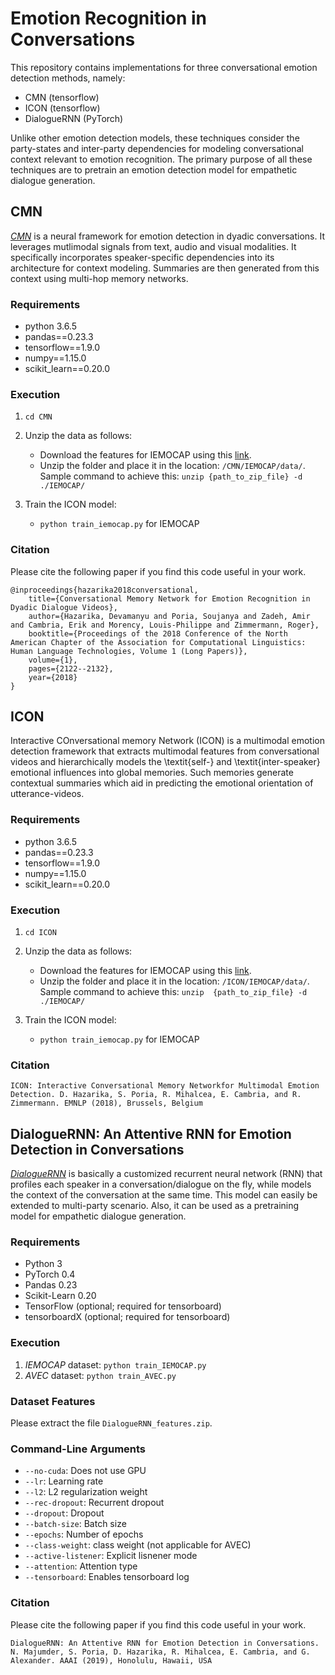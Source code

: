 # Emotion Recognition in Conversations

This repository contains implementations for three conversational emotion detection methods, namely:
- CMN (tensorflow)
- ICON (tensorflow)
- DialogueRNN (PyTorch)

Unlike other emotion detection models, these techniques consider the party-states and inter-party dependencies for modeling conversational context relevant to emotion recognition. The primary purpose of all these techniques are to pretrain an emotion detection model for empathetic dialogue generation.

## CMN
[_CMN_](http://aclweb.org/anthology/N18-1193) is a neural framework for emotion detection in dyadic conversations. It leverages mutlimodal signals from text, audio and visual modalities. It specifically incorporates speaker-specific dependencies into its architecture for context modeling. Summaries are then generated from this context using multi-hop memory networks.

### Requirements

- python 3.6.5
- pandas==0.23.3
- tensorflow==1.9.0
- numpy==1.15.0
- scikit_learn==0.20.0

### Execution
1. `cd CMN`

2. Unzip the data as follows:  
    - Download the features for IEMOCAP using this [link](https://drive.google.com/file/d/1zWCN2oMdibFkOkgwMG2m02uZmSmynw8c/view?usp=sharing).
    - Unzip the folder and place it in the location: `/CMN/IEMOCAP/data/`. Sample command to achieve this: `unzip {path_to_zip_file} -d ./IEMOCAP/`
3. Train the ICON model:
    - `python train_iemocap.py` for IEMOCAP

### Citation

Please cite the following paper if you find this code useful in your work.

```
@inproceedings{hazarika2018conversational,  
    title={Conversational Memory Network for Emotion Recognition in Dyadic Dialogue Videos},   
    author={Hazarika, Devamanyu and Poria, Soujanya and Zadeh, Amir and Cambria, Erik and Morency, Louis-Philippe and Zimmermann, Roger},   
    booktitle={Proceedings of the 2018 Conference of the North American Chapter of the Association for Computational Linguistics: Human Language Technologies, Volume 1 (Long Papers)},   
    volume={1},   
    pages={2122--2132},   
    year={2018}   
}
```
## ICON

Interactive COnversational memory Network (ICON) is a multimodal emotion detection framework that extracts multimodal features from conversational videos and hierarchically models the \textit{self-} and \textit{inter-speaker} emotional influences into global memories. Such memories generate contextual summaries which aid in predicting the emotional orientation of utterance-videos.

### Requirements

- python 3.6.5
- pandas==0.23.3
- tensorflow==1.9.0
- numpy==1.15.0
- scikit_learn==0.20.0

### Execution
1. `cd ICON`

2. Unzip the data as follows:  
    - Download the features for IEMOCAP using this [link](https://drive.google.com/file/d/1zWCN2oMdibFkOkgwMG2m02uZmSmynw8c/view?usp=sharing).
    - Unzip the folder and place it in the location: `/ICON/IEMOCAP/data/`. Sample command to achieve this: `unzip  {path_to_zip_file} -d ./IEMOCAP/`
3. Train the ICON model:
    - `python train_iemocap.py` for IEMOCAP

### Citation
`ICON: Interactive Conversational Memory Networkfor Multimodal Emotion Detection. D. Hazarika, S. Poria, R. Mihalcea, E. Cambria, and R. Zimmermann. EMNLP (2018), Brussels, Belgium`

## DialogueRNN: An Attentive RNN for Emotion Detection in Conversations

[_DialogueRNN_](https://arxiv.org/pdf/1811.00405.pdf) is basically a customized recurrent neural network (RNN) that
profiles each speaker in a conversation/dialogue on the fly, while models the
context of the conversation at the same time. This model can easily be extended to
multi-party scenario. Also, it can be used as a pretraining model for empathetic
dialogue generation.

### Requirements

- Python 3
- PyTorch 0.4
- Pandas 0.23
- Scikit-Learn 0.20
- TensorFlow (optional; required for tensorboard)
- tensorboardX (optional; required for tensorboard)

### Execution

1. _IEMOCAP_ dataset: `python train_IEMOCAP.py`
2. _AVEC_ dataset: `python train_AVEC.py`

### Dataset Features

Please extract the file `DialogueRNN_features.zip`.

### Command-Line Arguments

-  `--no-cuda`: Does not use GPU
-  `--lr`: Learning rate
-  `--l2`: L2 regularization weight
-  `--rec-dropout`: Recurrent dropout
-  `--dropout`: Dropout
-  `--batch-size`: Batch size
-  `--epochs`: Number of epochs
-  `--class-weight`: class weight (not applicable for AVEC)
-  `--active-listener`: Explicit lisnener mode
-  `--attention`: Attention type
-  `--tensorboard`: Enables tensorboard log

### Citation

Please cite the following paper if you find this code useful in your work.

`DialogueRNN: An Attentive RNN for Emotion Detection in Conversations. N. Majumder, S. Poria, D. Hazarika, R. Mihalcea, E. Cambria, and G. Alexander. AAAI (2019), Honolulu, Hawaii, USA`
